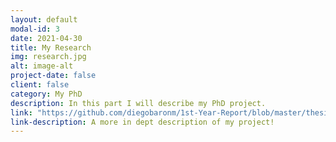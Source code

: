 ```yaml
---
layout: default
modal-id: 3
date: 2021-04-30
title: My Research
img: research.jpg
alt: image-alt
project-date: false
client: false
category: My PhD
description: In this part I will describe my PhD project.
link: "https://github.com/diegobaronm/1st-Year-Report/blob/master/thesis_main.pdf"
link-description: A more in dept description of my project!
---
```

